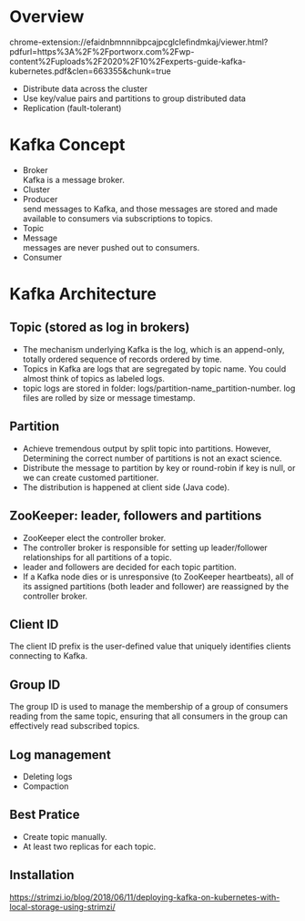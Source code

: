 # Overview  
chrome-extension://efaidnbmnnnibpcajpcglclefindmkaj/viewer.html?pdfurl=https%3A%2F%2Fportworx.com%2Fwp-content%2Fuploads%2F2020%2F10%2Fexperts-guide-kafka-kubernetes.pdf&clen=663355&chunk=true  

- Distribute data across the cluster  
- Use key/value pairs and partitions to group distributed data  
- Replication (fault-tolerant)  

# Kafka Concept  
- Broker  
  Kafka is a message broker.
- Cluster
- Producer  
  send messages to Kafka, and those messages are stored and made available to consumers via subscriptions to topics.  
- Topic
- Message  
  messages are never pushed out to consumers.  
- Consumer

# Kafka Architecture  
## Topic (stored as log in brokers)  
- The mechanism underlying Kafka is the log, which is an append-only, totally ordered sequence of records ordered by time.
- Topics in Kafka are logs that are segregated by topic name. You could almost think of topics as labeled logs.  
- topic logs are stored in folder: logs/partition-name_partition-number. log files are rolled by size or message timestamp.  

## Partition  
- Achieve tremendous output by split topic into partitions. However, Determining the correct number of partitions is not an
exact science.  
- Distribute the message to partition by key or round-robin if key is null, or we can create customed partitioner.
- The distribution is happened at client side (Java code).  

## ZooKeeper: leader, followers and partitions  
- ZooKeeper elect the controller broker.  
- The controller broker is responsible for setting up leader/follower relationships for all partitions of a topic.
- leader and followers are decided for each topic partition.  
- If a Kafka node dies or is unresponsive (to ZooKeeper heartbeats), all of its assigned partitions (both leader and follower) are reassigned by the controller broker.  

## Client ID
The client ID prefix is the user-defined value that uniquely identifies clients connecting to Kafka.  

## Group ID
The group ID is used to manage the membership of a group of
consumers reading from the same topic, ensuring that all consumers in the group can effectively read subscribed topics.

## Log management  
- Deleting logs  
- Compaction  

## Best Pratice
- Create topic manually.
- At least two replicas for each topic.

## Installation
https://strimzi.io/blog/2018/06/11/deploying-kafka-on-kubernetes-with-local-storage-using-strimzi/  
